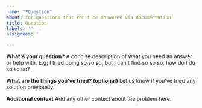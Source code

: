 ```yaml
---
name: "❓Question"
about: for questions that can't be answered via documentation
title: Question
labels: ''
assignees: ''

---
```


**What's your question?**
A concise description of what you need an answer or help with. E.g; I tried doing so so so, but I can't find so so so, how do I do so so so?

**What are the things you've tried? (optional)**
Let us know if you've tried any solution previously.

**Additional context**
Add any other context about the problem here.
